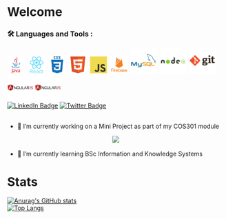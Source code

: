 # Welcome

### :hammer_and_wrench: Languages and Tools :

<div>
  <img src="https://github.com/devicons/devicon/blob/master/icons/java/java-original-wordmark.svg" title="Java" alt="Java" width="40" height="40"/>&nbsp;
  <img src="https://github.com/devicons/devicon/blob/master/icons/react/react-original-wordmark.svg" title="React" alt="React" width="40" height="40"/>&nbsp;
  <img src="https://github.com/devicons/devicon/blob/master/icons/css3/css3-plain-wordmark.svg"  title="CSS3" alt="CSS" width="40" height="40"/>&nbsp;
  <img src="https://github.com/devicons/devicon/blob/master/icons/html5/html5-original.svg" title="HTML5" alt="HTML" width="40" height="40"/>&nbsp;
  <img src="https://github.com/devicons/devicon/blob/master/icons/javascript/javascript-original.svg" title="JavaScript" alt="JavaScript" width="40" height="40"/>&nbsp;
  <img src="https://github.com/devicons/devicon/blob/master/icons/firebase/firebase-plain-wordmark.svg" title="Firebase" alt="Firebase" width="40" height="40"/>&nbsp;
  <img src="https://github.com/devicons/devicon/blob/master/icons/mysql/mysql-original-wordmark.svg" title="MySQL"  alt="MySQL" width="60" height="60"/>&nbsp;
  <img src="https://github.com/devicons/devicon/blob/master/icons/nodejs/nodejs-original-wordmark.svg" title="NodeJS" alt="NodeJS" width="60" height="60"/>&nbsp;
  <img src="https://github.com/devicons/devicon/blob/master/icons/git/git-original-wordmark.svg" title="Git" **alt="Git" width="60" height="60"/>
  <img src="https://github.com/devicons/devicon/blob/master/icons/angularjs/angularjs-original-wordmark.svg" title="Angular" **alt="Angular" width="60" height="60"/>
   <img src="https://github.com/devicons/devicon/blob/master/icons/angularjs/angularjs-original-wordmark.svg" title="Angular" **alt="Angular" width="60" height="60"/>
</div>


<div id="badges">
  <a href="https://www.linkedin.com/in/jonel-albuquerque-5b82b723a/"><img src="https://img.shields.io/badge/LinkedIn-blue?style=for-the-badge&logo=linkedin&logoColor=white" alt="LinkedIn Badge"/></a>
 <a href="https://twitter.com/highkey_jonel"> <img src="https://img.shields.io/badge/Twitter-blue?style=for-the-badge&logo=twitter&logoColor=white" alt="Twitter Badge"/></a>
</div>


<img src="https://komarev.com/ghpvc/?username=u21598267e&style=flat-square&color=blue" alt=""/>

- 🔭 I’m currently working on a Mini Project as part of my COS301 module
<div id="header" align="center">
  <img src="https://media.giphy.com/media/juua9i2c2fA0AIp2iq/giphy.gif" width='300' />
</div>

- 🌱 I’m currently learning BSc Information and Knowledge Systems

# Stats
[![Anurag's GitHub stats](https://github-readme-stats.vercel.app/api?username=u21598267&show_icons=true&theme=dark)](https://github.com/u21598267/github-readme-stats) <br/>
[![Top Langs](https://github-readme-stats.vercel.app/api/top-langs/?username=u21598267)](https://github.com/anuraghazra/github-readme-stats)





